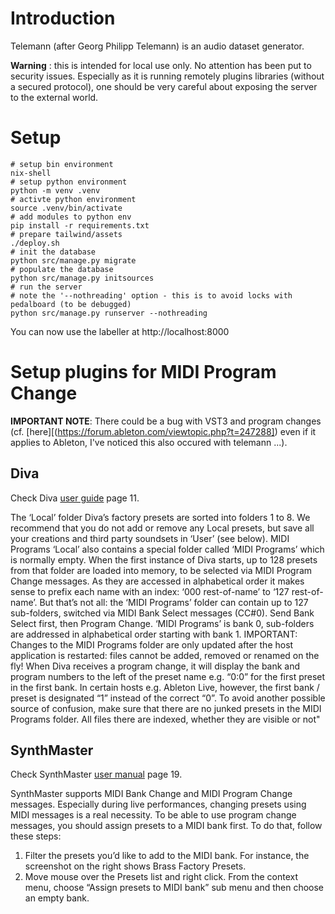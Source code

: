 # Introduction

Telemann (after Georg Philipp Telemann) is an audio dataset generator. 

__Warning__ : this is intended for local use only. No attention has been put to security issues. Especially as it is running remotely plugins libraries (without a secured protocol), one should be very careful about exposing the server to the external world.

# Setup

```
# setup bin environment
nix-shell
# setup python environment
python -m venv .venv
# activte python environment
source .venv/bin/activate
# add modules to python env
pip install -r requirements.txt 
# prepare tailwind/assets
./deploy.sh
# init the database
python src/manage.py migrate
# populate the database
python src/manage.py initsources
# run the server
# note the '--nothreading' option - this is to avoid locks with pedalboard (to be debugged)
python src/manage.py runserver --nothreading
```

You can now use the labeller at http://localhost:8000

# Setup plugins for MIDI Program Change

__IMPORTANT NOTE__: There could be a bug with VST3 and program changes (cf. [here][(https://forum.ableton.com/viewtopic.php?t=247288]) even if it applies to Ableton, I've noticed this also occured with telemann ...). 

## Diva

Check Diva [user guide](https://u-he.com/downloads/manuals/plugins/diva/Diva-user-guide.pdf) page 11.


The ‘Local’ folder
Diva’s factory presets are sorted into folders 1 to 8. We recommend that you do not add or remove
any Local presets, but save all your creations and third party soundsets in ‘User’ (see below).
MIDI Programs
‘Local’ also contains a special folder called ‘MIDI Programs’ which is normally empty. When the first
instance of Diva starts, up to 128 presets from that folder are loaded into memory, to be selected
via MIDI Program Change messages. As they are accessed in alphabetical order it makes sense
to prefix each name with an index: ‘000 rest-of-name’ to ‘127 rest-of-name’.
But that’s not all: the ‘MIDI Programs’ folder can contain up to 127 sub-folders, switched via MIDI
Bank Select messages (CC#0). Send Bank Select first, then Program Change. ‘MIDI Programs’ is
bank 0, sub-folders are addressed in alphabetical order starting with bank 1.
IMPORTANT: Changes to the MIDI Programs folder are only updated after the host application is
restarted: files cannot be added, removed or renamed on the fly!
When Diva receives a program change, it will display the bank and program numbers to the left of
the preset name e.g. “0:0” for the first preset in the first bank. In certain hosts e.g. Ableton Live,
however, the first bank / preset is designated “1” instead of the correct “0”.
To avoid another possible source of confusion, make sure that there are no junked presets in the
MIDI Programs folder. All files there are indexed, whether they are visible or not"


## SynthMaster

Check SynthMaster [user manual](http://www.kv331audio.com/synthmaster/downloads/synthmasterusermanual.pdf) page 19.

SynthMaster supports MIDI Bank Change and MIDI Program Change messages. Especially during live
performances, changing presets using MIDI messages is a real necessity.
To be able to use program change messages, you should assign presets to a MIDI bank first. To do that,
follow these steps:
1. Filter the presets you’d like to add to the MIDI bank. For instance, the screenshot on the right shows Brass Factory Presets.
2. Move mouse over the Presets list and right click. From the context menu, choose “Assign presets to MIDI bank” sub menu and then choose an empty bank.




